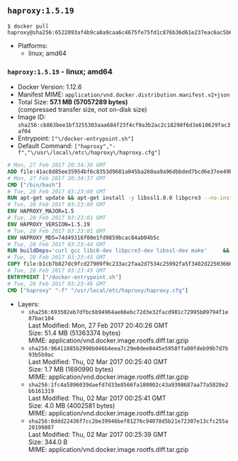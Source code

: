 ## `haproxy:1.5.19`

```console
$ docker pull haproxy@sha256:6522093af4b9ca0a9caa6c4675fe75fd1c876b36d61e237eac6ac5b6448fc889
```

-	Platforms:
	-	linux; amd64

### `haproxy:1.5.19` - linux; amd64

-	Docker Version: 1.12.6
-	Manifest MIME: `application/vnd.docker.distribution.manifest.v2+json`
-	Total Size: **57.1 MB (57057289 bytes)**  
	(compressed transfer size, not on-disk size)
-	Image ID: `sha256:cb863bee1bf3255303aaa684f23f4cf9a3b2ac2c18298f6d3e610629fac3af04`
-	Entrypoint: `["\/docker-entrypoint.sh"]`
-	Default Command: `["haproxy","-f","\/usr\/local\/etc\/haproxy\/haproxy.cfg"]`

```dockerfile
# Mon, 27 Feb 2017 20:34:36 GMT
ADD file:41ac8d85ee35954bf6c8353d9681a045ba260aa9a96dbbded7bcd6e37ee49bea in / 
# Mon, 27 Feb 2017 20:34:37 GMT
CMD ["/bin/bash"]
# Tue, 28 Feb 2017 03:23:00 GMT
RUN apt-get update && apt-get install -y libssl1.0.0 libpcre3 --no-install-recommends && rm -rf /var/lib/apt/lists/*
# Tue, 28 Feb 2017 03:23:00 GMT
ENV HAPROXY_MAJOR=1.5
# Tue, 28 Feb 2017 03:23:01 GMT
ENV HAPROXY_VERSION=1.5.19
# Tue, 28 Feb 2017 03:23:01 GMT
ENV HAPROXY_MD5=74d49316f00e1fd9859bcac84ab04b5c
# Tue, 28 Feb 2017 03:23:44 GMT
RUN buildDeps='curl gcc libc6-dev libpcre3-dev libssl-dev make' 	&& set -x 	&& apt-get update && apt-get install -y $buildDeps --no-install-recommends && rm -rf /var/lib/apt/lists/* 	&& curl -SL "http://www.haproxy.org/download/${HAPROXY_MAJOR}/src/haproxy-${HAPROXY_VERSION}.tar.gz" -o haproxy.tar.gz 	&& echo "${HAPROXY_MD5}  haproxy.tar.gz" | md5sum -c 	&& mkdir -p /usr/src/haproxy 	&& tar -xzf haproxy.tar.gz -C /usr/src/haproxy --strip-components=1 	&& rm haproxy.tar.gz 	&& make -C /usr/src/haproxy 		TARGET=linux2628 		USE_PCRE=1 PCREDIR= 		USE_OPENSSL=1 		USE_ZLIB=1 		all 		install-bin 	&& mkdir -p /usr/local/etc/haproxy 	&& cp -R /usr/src/haproxy/examples/errorfiles /usr/local/etc/haproxy/errors 	&& rm -rf /usr/src/haproxy 	&& apt-get purge -y --auto-remove $buildDeps
# Tue, 28 Feb 2017 03:23:45 GMT
COPY file:b1cb7b827dc9fcd27909f9c233ac2faa2d7534c25992fa5f3402d22503666d6d in / 
# Tue, 28 Feb 2017 03:23:45 GMT
ENTRYPOINT ["/docker-entrypoint.sh"]
# Tue, 28 Feb 2017 03:23:46 GMT
CMD ["haproxy" "-f" "/usr/local/etc/haproxy/haproxy.cfg"]
```

-	Layers:
	-	`sha256:693502eb7dfbc6b94964ae66ebc72d3e32facd981c72995b09794f1e87bac184`  
		Last Modified: Mon, 27 Feb 2017 20:40:26 GMT  
		Size: 51.4 MB (51363374 bytes)  
		MIME: application/vnd.docker.image.rootfs.diff.tar.gzip
	-	`sha256:96411885b2990b046b4eea7c29e0dee0445e5958ffa00fdeb99b7d7b93b5b9ac`  
		Last Modified: Thu, 02 Mar 2017 00:25:40 GMT  
		Size: 1.7 MB (1690990 bytes)  
		MIME: application/vnd.docker.image.rootfs.diff.tar.gzip
	-	`sha256:1fc4a5896039daefd7d33e8566fa180002c43a9398687aa77a5828e2bb161319`  
		Last Modified: Thu, 02 Mar 2017 00:25:41 GMT  
		Size: 4.0 MB (4002581 bytes)  
		MIME: application/vnd.docker.image.rootfs.diff.tar.gzip
	-	`sha256:0ddd22436f7cc2be39946bef81276c94078d5b21e72307e13cfc255a20199807`  
		Last Modified: Thu, 02 Mar 2017 00:25:39 GMT  
		Size: 344.0 B  
		MIME: application/vnd.docker.image.rootfs.diff.tar.gzip
